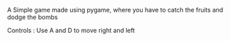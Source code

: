 A Simple game made using pygame, where you have to catch the fruits and dodge the bombs

Controls : Use A and D to move right and left
